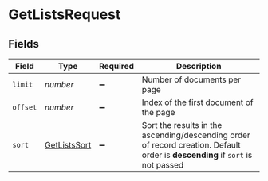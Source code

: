 # GetListsRequest


## Fields

| Field                                                                                                                          | Type                                                                                                                           | Required                                                                                                                       | Description                                                                                                                    |
| ------------------------------------------------------------------------------------------------------------------------------ | ------------------------------------------------------------------------------------------------------------------------------ | ------------------------------------------------------------------------------------------------------------------------------ | ------------------------------------------------------------------------------------------------------------------------------ |
| `limit`                                                                                                                        | *number*                                                                                                                       | :heavy_minus_sign:                                                                                                             | Number of documents per page                                                                                                   |
| `offset`                                                                                                                       | *number*                                                                                                                       | :heavy_minus_sign:                                                                                                             | Index of the first document of the page                                                                                        |
| `sort`                                                                                                                         | [GetListsSort](../../models/operations/getlistssort.md)                                                                        | :heavy_minus_sign:                                                                                                             | Sort the results in the ascending/descending order of record creation. Default order is **descending** if `sort` is not passed |
